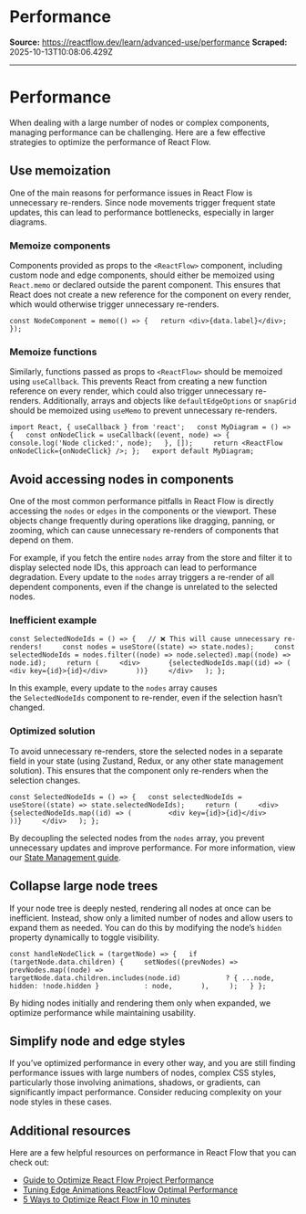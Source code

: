 # Performance

**Source:** https://reactflow.dev/learn/advanced-use/performance
**Scraped:** 2025-10-13T10:08:06.429Z

---

# Performance

When dealing with a large number of nodes or complex components, managing performance can be challenging. Here are a few effective strategies to optimize the performance of React Flow.

## Use memoization[](#use-memoization)

One of the main reasons for performance issues in React Flow is unnecessary re-renders. Since node movements trigger frequent state updates, this can lead to performance bottlenecks, especially in larger diagrams.

### Memoize components[](#memoize-components)

Components provided as props to the `<ReactFlow>` component, including custom node and edge components, should either be memoized using `React.memo` or declared outside the parent component. This ensures that React does not create a new reference for the component on every render, which would otherwise trigger unnecessary re-renders.

`const NodeComponent = memo(() => {   return <div>{data.label}</div>; });`

### Memoize functions[](#memoize-functions)

Similarly, functions passed as props to `<ReactFlow>` should be memoized using `useCallback`. This prevents React from creating a new function reference on every render, which could also trigger unnecessary re-renders. Additionally, arrays and objects like `defaultEdgeOptions` or `snapGrid` should be memoized using `useMemo` to prevent unnecessary re-renders.

`import React, { useCallback } from 'react';   const MyDiagram = () => {   const onNodeClick = useCallback((event, node) => {     console.log('Node clicked:', node);   }, []);     return <ReactFlow onNodeClick={onNodeClick} />; };   export default MyDiagram;`

## Avoid accessing nodes in components[](#avoid-accessing-nodes-in-components)

One of the most common performance pitfalls in React Flow is directly accessing the `nodes` or `edges` in the components or the viewport. These objects change frequently during operations like dragging, panning, or zooming, which can cause unnecessary re-renders of components that depend on them.

For example, if you fetch the entire `nodes` array from the store and filter it to display selected node IDs, this approach can lead to performance degradation. Every update to the `nodes` array triggers a re-render of all dependent components, even if the change is unrelated to the selected nodes.

### Inefficient example[](#inefficient-example)

`const SelectedNodeIds = () => {   // ❌ This will cause unnecessary re-renders!     const nodes = useStore((state) => state.nodes);     const selectedNodeIds = nodes.filter((node) => node.selected).map((node) => node.id);     return (     <div>       {selectedNodeIds.map((id) => (         <div key={id}>{id}</div>       ))}     </div>   ); };`

In this example, every update to the `nodes` array causes the `SelectedNodeIds` component to re-render, even if the selection hasn’t changed.

### Optimized solution[](#optimized-solution)

To avoid unnecessary re-renders, store the selected nodes in a separate field in your state (using Zustand, Redux, or any other state management solution). This ensures that the component only re-renders when the selection changes.

`const SelectedNodeIds = () => {   const selectedNodeIds = useStore((state) => state.selectedNodeIds);     return (     <div>       {selectedNodeIds.map((id) => (         <div key={id}>{id}</div>       ))}     </div>   ); };`

By decoupling the selected nodes from the `nodes` array, you prevent unnecessary updates and improve performance. For more information, view our [State Management guide](/learn/advanced-use/state-management).

## Collapse large node trees[](#collapse-large-node-trees)

If your node tree is deeply nested, rendering all nodes at once can be inefficient. Instead, show only a limited number of nodes and allow users to expand them as needed. You can do this by modifying the node’s `hidden` property dynamically to toggle visibility.

`const handleNodeClick = (targetNode) => {   if (targetNode.data.children) {     setNodes((prevNodes) =>       prevNodes.map((node) =>         targetNode.data.children.includes(node.id)           ? { ...node, hidden: !node.hidden }           : node,       ),     );   } };`

By hiding nodes initially and rendering them only when expanded, we optimize performance while maintaining usability.

## Simplify node and edge styles[](#simplify-node-and-edge-styles)

If you’ve optimized performance in every other way, and you are still finding performance issues with large numbers of nodes, complex CSS styles, particularly those involving animations, shadows, or gradients, can significantly impact performance. Consider reducing complexity on your node styles in these cases.

## Additional resources[](#additional-resources)

Here are a few helpful resources on performance in React Flow that you can check out:

*   [Guide to Optimize React Flow Project Performance](https://www.synergycodes.com/blog/guide-to-optimize-react-flow-project-performance) 
*   [Tuning Edge Animations ReactFlow Optimal Performance](https://liambx.com/blog/tuning-edge-animations-reactflow-optimal-performance) 
*   [5 Ways to Optimize React Flow in 10 minutes](https://www.youtube.com/watch?v=8M2qZ69iM20)